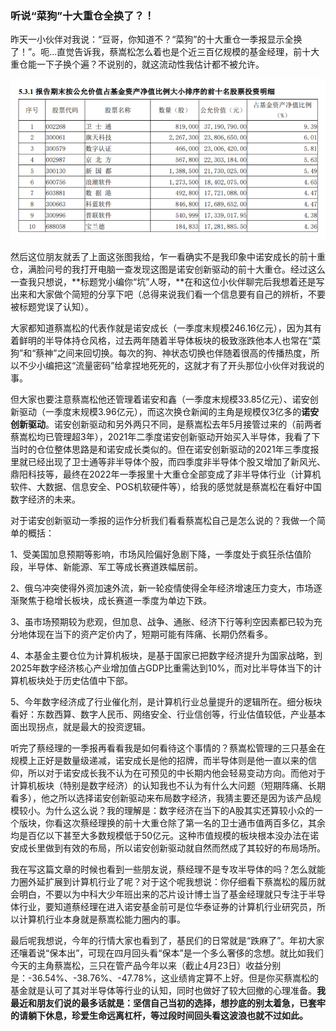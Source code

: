 ### 听说“菜狗”十大重仓全换了？！

昨天一小伙伴对我说：“豆哥，你知道不？“菜狗”的十大重仓一季报显示全换了！”。呃...直觉告诉我，蔡嵩松怎么着也是个近三百亿规模的基金经理，前十大重仓能一下子换个遍？不说别的，就这流动性我估计都不被允许。

![十大](../img/na-cxqd-1.png)

然后这位朋友就丢了上面这张图我给，乍一看确实不是我印象中诺安成长的前十重仓，满脸问号的我打开电脑一查发现这图是诺安创新驱动的前十大重仓。经过这么一查我只想说，**标题党小编你“坑”人呀，**在和这位小伙伴聊完后我想着还是写出来和大家做个简短的分享下吧（总得来说我们看一个信息要有自己的辨析，不要被标题党误了认知）。

大家都知道蔡嵩松的代表作就是诺安成长（一季度末规模246.16亿元），因为其有着鲜明的半导体持仓风格，过去两年随着半导体板块的极致涨跌他本人也常在“菜狗”和“蔡神”之间来回切换。每次的狗、神状态切换也伴随着很高的传播热度，所以不少小编把这“流量密码”给拿捏地死死的，这就才有了开头那位小伙伴对我说的事。

但大家也要注意蔡嵩松他还管理着诺安和鑫（一季度末规模33.85亿元）、诺安创新驱动（一季度末规模3.96亿元），而这次换仓新闻的主角是规模仅3亿多的**诺安创新驱动**。诺安创新驱动和另外两只不同，是蔡嵩松去年5月接管过来的（前两者蔡嵩松均已管理超3年），2021年二季度诺安创新驱动开始买入半导体，我看了下当时的仓位整体思路是和诺安成长类似的。但在诺安创新驱动的2021年三季度报里就已经出现了卫士通等非半导体个股，而四季度非半导体个股又增加了新风光、鼎阳科技等，最终在2022年一季报里十大重仓全部变成了非半导体行业（计算机软件、大数据、信息安全、POS机软硬件等），给我的感觉就是蔡嵩松在看好中国数字经济的未来。

对于诺安创新驱动一季报的运作分析我们看看蔡嵩松自己是怎么说的？我做一个简单的概括：

1、受美国加息预期等影响，市场风险偏好急剧下降，一季度处于疯狂杀估值阶段，半导体、新能源、军工等成长赛道跌幅居前。

2、俄乌冲突使得外资加速外流，新一轮疫情使得全年经济增速压力变大，市场逐渐聚焦于稳增长板块，成长赛道一季度为单边下跌。

3、虽市场预期较为悲观，但加息、战争、通胀、经济下行等利空因素都已较为充分地体现在当下的资产定价内了，短期可能有阵痛、长期仍然看多。

4、本基金主要仓位为计算机板块，是基于国家已把数字经济提升为国家战略，到2025年数字经济核心产业增加值占GDP比重需达到10%，而对比半导体当下的计算机板块处于历史估值中下部。

5、今年数字经济成了行业催化剂，是计算机行业总量提升的逻辑所在。细分板块看好：东数西算、数字人民币、网络安全、行业信创等，行业估值较低，产业基本面出现拐点，就是最大的投资逻辑。

听完了蔡经理的一季报再看看我是如何看待这个事情的？蔡嵩松管理的三只基金在规模上正好是数量级递减，诺安成长是他的招牌，而半导体则是他一直以来的信仰，所以对于诺安成长我不认为在可预见的中长期内他会轻易变动方向。而他对于计算机板块（特别是数字经济）的认知我也不认为有什么大问题（短期阵痛、长期看多），他之所以选择诺安创新驱动来布局数字经济，我猜主要还是因为该产品规模较小。为什么这么说？我的理解是：数字经济在当下的A股其实还算较小众的一个版块，你看这次蔡经理换的前十大重仓除了第一名的卫士通市值两百多亿，其余均是百亿以下甚至大多数规模低于50亿元。这种市值规模的板块根本没办法在诺安成长里做到有效的布局，所以诺安创新驱动就自然而然成了其较好的布局场所。

我在写这篇文章的时候也看到一些朋友说，蔡经理不是专攻半导体的吗？怎么就能力圈外延扩展到计算机行业了呢？对于这个呢我想说：你仔细看下蔡嵩松的履历就会明白，不要以为中科大少年班出来的芯片设计博士当了基金经理就只专注于半导体行业，要知道蔡经理在进入诺安基金前可是位华泰证券的计算机行业研究员，所以计算机行业本身就是蔡嵩松能力圈内的事。

最后呢我想说，今年的行情大家也看到了，基民们的日常就是“跌麻了”。年初大家还嚷着说“保本出”，可现在四月回头看“保本”是一个多么奢侈的念想。就比如我们今天的主角蔡嵩松，三只在管产品今年以来（截止4月23日）收益分别是：-36.54%、-38.76%、-47.78%，这业绩肯定算不上好。但是你买蔡嵩松的基金就是认可了其对半导体等行业的认知，同时也做好了较大回撤的心理准备。**我最近和朋友们说的最多话就是：坚信自己当初的选择，想抄底的别太着急，已套牢的请躺下休息，珍爱生命远离杠杆，等过段时间回头看这波浪也就不过如此。**



